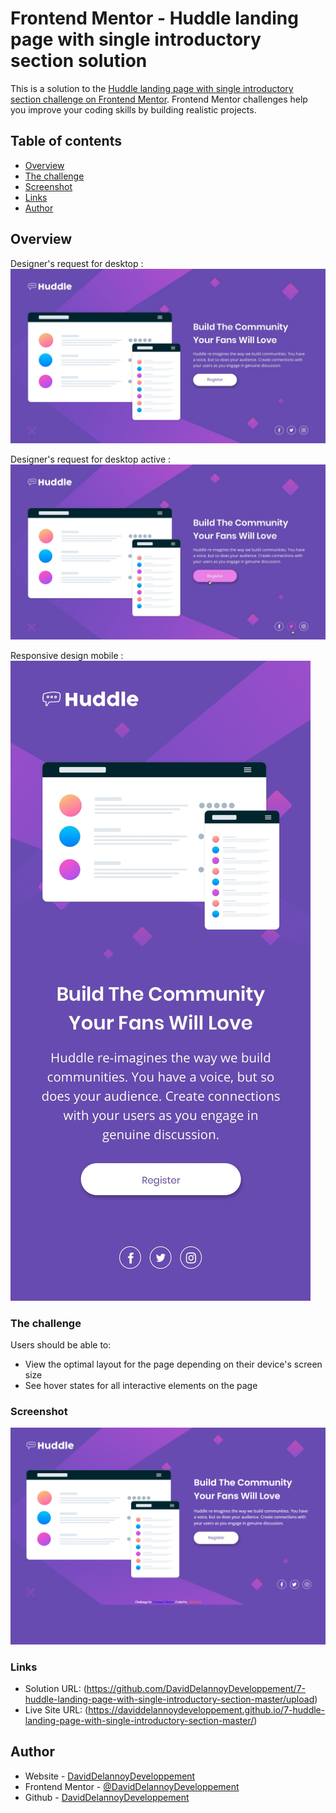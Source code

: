 # Frontend Mentor - Huddle landing page with single introductory section solution

This is a solution to the [Huddle landing page with single introductory section challenge on Frontend Mentor](https://www.frontendmentor.io/challenges/huddle-landing-page-with-a-single-introductory-section-B_2Wvxgi0). Frontend Mentor challenges help you improve your coding skills by building realistic projects.

## Table of contents

- [Overview](#overview)
- [The challenge](#the-challenge)
- [Screenshot](#screenshot)
- [Links](#links)
- [Author](#author)

## Overview

Designer's request for desktop :
![](./design/desktop-design.jpg)

Designer's request for desktop active :
![](./design/active-states.jpg)

Responsive design mobile :
![](./design/mobile-design.jpg)

### The challenge

Users should be able to:

- View the optimal layout for the page depending on their device's screen size
- See hover states for all interactive elements on the page

### Screenshot

![](./design/screenshot-7.png)

### Links

- Solution URL: (https://github.com/DavidDelannoyDeveloppement/7-huddle-landing-page-with-single-introductory-section-master/upload)
- Live Site URL: (https://daviddelannoydeveloppement.github.io/7-huddle-landing-page-with-single-introductory-section-master/)

## Author

- Website - [DavidDelannoyDeveloppement](https://daviddelannoydeveloppement.github.io/DDD/index.html)
- Frontend Mentor - [@DavidDelannoyDeveloppement](https://www.frontendmentor.io/profile/DavidDelannoyDeveloppement)
- Github - [DavidDelannoyDeveloppement](https://github.com/DavidDelannoyDeveloppement)
